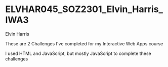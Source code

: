 # ELVHAR045_SOZ2301_Elvin_Harris_IWA3

Elvin Harris

These are 2 Challenges I've completed for my Interactive Web Apps course

I used HTML and JavaScript, but mostly JavaScript to complete these challenges
